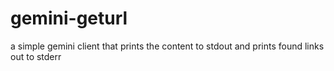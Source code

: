 # gemini-geturl
a simple gemini client that prints the content to stdout and prints found links out to stderr
